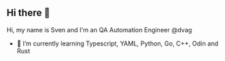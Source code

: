 ## Hi there 👋

Hi, my name is Sven and I'm an QA Automation Engineer @dvag

- 🌱 I’m currently learning Typescript, YAML, Python, Go, C++, Odin and Rust


